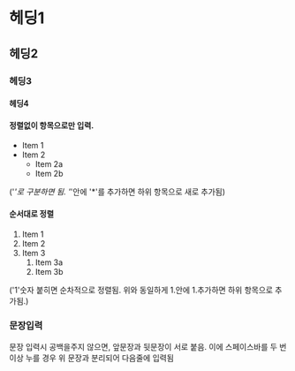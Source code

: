 # 헤딩1
## 헤딩2
### 헤딩3
#### 헤딩4


#### 정렬없이 항목으로만 입력. 

* Item 1 
* Item 2 
    * Item 2a 
    * Item 2b 
    
 
 ('*'로 구분하면 됨. '*'안에 '*'를 추가하면 하위 항목으로 새로 추가됨)    


#### 순서대로 정렬 

1. Item 1 
1. Item 2 
1. Item 3 
    1. Item 3a 
    1. Item 3b
    
 ('1'숫자 붙히면 순차적으로 정렬됨. 위와 동일하게 1.안에 1.추가하면 하위 항목으로 추가됨.) 


### 문장입력

문장 입력시 공백을주지 않으면, 앞문장과 뒷문장이 서로 붙음. 이에 스페이스바를 두 번 이상 누를 경우  위 문장과 분리되어 다음줄에 입력됨 



